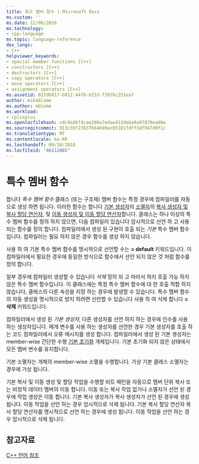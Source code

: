 ```yaml
---
title: 특수 멤버 함수 | Microsoft Docs
ms.custom: ''
ms.date: 12/06/2016
ms.technology:
- cpp-language
ms.topic: language-reference
dev_langs:
- C++
helpviewer_keywords:
- special member functions [C++]
- constructors [C++]
- destructors [C++]
- copy operators [C++]
- move operators [C++]
- assignment operators [C++]
ms.assetid: 017d6817-b012-44f0-b153-f3076c251ea7
author: mikeblome
ms.author: mblome
ms.workload:
- cplusplus
ms.openlocfilehash: cdc9ed6f4cae208a7edae412debe0a07870ea06e
ms.sourcegitcommit: 913c3bf23937b64b90ac05181fdff3df947d9f1c
ms.translationtype: MT
ms.contentlocale: ko-KR
ms.lasthandoff: 09/18/2018
ms.locfileid: "46112085"
---
```

# <a name="special-member-functions"></a>특수 멤버 함수

합니다 *특수 멤버 함수* 클래스 (또는 구조체) 멤버 함수는 특정 경우에 컴파일러를 자동으로 생성 하면 됩니다. 이러한 함수는 합니다 [기본 생성자](constructors-cpp.md#default_constructors)의 [소멸자](destructors-cpp.md)의 [복사 생성자 및 복사 할당 연산자](copy-constructors-and-copy-assignment-operators-cpp.md), 및 [이동 생성자 및 이동 할당 연산자](move-constructors-and-move-assignment-operators-cpp.md)합니다. 클래스는 하나 이상의 특수 멤버 함수를 정의 하지 않으면, 다음 컴파일러 있습니다 암시적으로 선언 하 고 사용 되는 함수를 정의 합니다. 컴파일러에서 생성 된 구현이 호출 되는 *기본* 특수 멤버 함수입니다. 컴파일러는 필요 하지 않은 경우 함수를 생성 하지 않습니다.

사용 하 여 기본 특수 멤버 함수를 명시적으로 선언할 수는 **= default** 키워드입니다. 이 컴파일러에서 필요한 경우에 동일한 방식으로 함수에서 선언 되지 않은 것 처럼 함수를 정의 합니다.

일부 경우에 컴파일러 생성할 수 있습니다 *삭제* 정의 되 고 따라서 하지 호출 가능 하지 않은 특수 멤버 함수입니다. 이 클래스에는 특정 특수 멤버 함수에 대 한 호출 적합 하지 않습니다, 클래스의 다른 속성을 지정 하는 경우에 발생할 수 있습니다. 특수 멤버 함수의 자동 생성을 명시적으로 방지 하려면 선언할 수 있습니다 사용 하 여 삭제 합니다 **= 삭제** 키워드입니다.

컴파일러에서 생성 된 *기본 생성자*, 다른 생성자를 선언 하지 하는 경우에 인수를 사용 하는 생성자입니다. 매개 변수를 사용 하는 생성자를 선언한 경우 기본 생성자를 호출 하는 코드 컴파일러에서 오류 메시지를 생성 합니다. 컴파일러에서 생성 된 기본 생성자는 member-wise 간단한 수행 [기본 초기화](initializers.md#default_initialization) 개체입니다. 기본 초기화 되지 않은 상태에서 모든 멤버 변수를 유지합니다.

기본 소멸자는 개체의 member-wise 소멸을 수행합니다. 가상 기본 클래스 소멸자는 경우에 가상 됩니다.

기본 복사 및 이동 생성 및 할당 작업을 수행할 비트 패턴을 자동으로 멤버 단위 복사 또는 비정적 데이터 멤버의 이동 합니다. 이동 또는 복사 작업 없거나 소멸자가 선언 된 경우에 작업 생성은 이동 합니다. 기본 복사 생성자가 복사 생성자가 선언 된 경우에 생성 됩니다. 이동 작업을 선언 하는 경우 암시적으로 삭제 됩니다. 기본 복사 할당 연산자 복사 할당 연산자를 명시적으로 선언 하는 경우에 생성 됩니다. 이동 작업을 선언 하는 경우 암시적으로 삭제 됩니다.

## <a name="see-also"></a>참고자료

[C++ 언어 참조](cpp-language-reference.md)